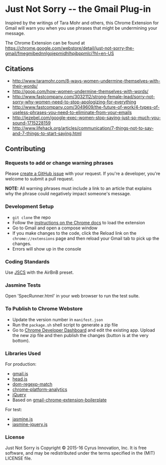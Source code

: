 # Just Not Sorry -- the Gmail Plug-in
Inspired by the writings of Tara Mohr and others, this Chrome Extension for Gmail will warn you when you use phrases that might be undermining your message.

The Chrome Extension can be found at https://chrome.google.com/webstore/detail/just-not-sorry-the-gmail/fmegmibednnlgojepmidhlhpjbppmlci?hl=en-US

## Citations
  * http://www.taramohr.com/8-ways-women-undermine-themselves-with-their-words/
  * http://goop.com/how-women-undermine-themselves-with-words/
  * http://www.fastcompany.com/3032112/strong-female-lead/sorry-not-sorry-why-women-need-to-stop-apologizing-for-everything
  * http://www.fastcompany.com/3049609/the-future-of-work/4-types-of-useless-phrases-you-need-to-eliminate-from-your-emails
  * http://jezebel.com/google-exec-women-stop-saying-just-so-much-you-sound-1715228159
  * http://www.lifehack.org/articles/communication/7-things-not-to-say-and-7-things-to-start-saying.html

## Contributing

### Requests to add or change warning phrases
Please [create a GitHub issue](https://github.com/cyrusinnovation/just-not-sorry/issues/new) with your request.  If you're a developer, you're welcome to submit a pull request.

**NOTE:** All warning phrases must include a link to an article that explains why the phrase could negatively impact someone's message.

### Development Setup
  * `git clone` the repo
  * Follow the [instructions on the Chrome docs](https://developer.chrome.com/extensions/getstarted#unpacked) to load the extension
  * Go to Gmail and open a compose window
  * If you make changes to the code, click the Reload link on the `chrome://extensions` page and then reload your Gmail tab to pick up the changes.
  * Errors will show up in the console

### Coding Standards
Use [JSCS](http://jscs.info/) with the AirBnB preset.

### Jasmine Tests
Open 'SpecRunner.html' in your web browser to run the test suite.

### To Publish to Chrome Webstore
  * Update the version number in `manifest.json`
  * Run the `package.sh` shell script to generate a zip file
  * Go to [Chrome Developer Dashboard](https://chrome.google.com/webstore/developer/dashboard) and edit the existing app. Upload the new zip file and then publish the changes (button is at the very bottom).

### Libraries Used
For production:
  * [gmail.js](https://github.com/KartikTalwar/gmail.js)
  * [head.js](http://headjs.com/)
  * [dom-regexp-match](https://github.com/webmodules/dom-regexp-match)
  * [chrome-platform-analytics](https://github.com/GoogleChrome/chrome-platform-analytics)
  * [jQuery](https://jquery.com/)
  * Based on [gmail-chrome-extension-boilerplate](https://github.com/KartikTalwar/gmail-chrome-extension-boilerplate)

For test:
  * [jasmine.js](http://jasmine.github.io/)
  * [jasmine-jquery.js](https://github.com/velesin/jasmine-jquery)

### License

Just Not Sorry is Copyright © 2015-16 Cyrus Innovation, Inc. It is free software, and may be redistributed under the terms specified in the (MIT) LICENSE file.
